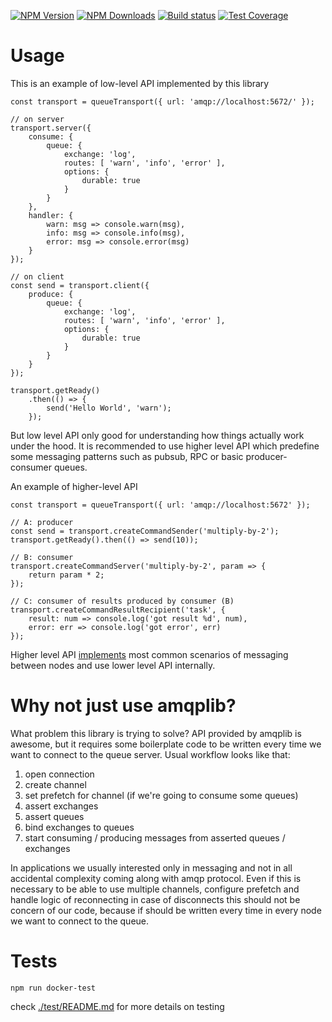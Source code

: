 [![NPM Version][npm-image]][npm-url]
[![NPM Downloads][downloads-image]][downloads-url]
[![Build status][build-image]][build-url]
[![Test Coverage][coveralls-image]][coveralls-url]

# Usage

This is an example of low-level API implemented by this library

```
const transport = queueTransport({ url: 'amqp://localhost:5672/' });

// on server
transport.server({
    consume: {
        queue: {
            exchange: 'log',
            routes: [ 'warn', 'info', 'error' ],
            options: {
                durable: true
            }
        }
    },
    handler: {
        warn: msg => console.warn(msg),
        info: msg => console.info(msg),
        error: msg => console.error(msg)
    }
});

// on client
const send = transport.client({
    produce: {
        queue: {
            exchange: 'log',
            routes: [ 'warn', 'info', 'error' ],
            options: {
                durable: true
            }
        }
    }
});

transport.getReady()
    .then(() => {
        send('Hello World', 'warn');
    });
```

But low level API only good for understanding how things actually work under
the hood. It is recommended to use higher level API which predefine some
messaging patterns such as pubsub, RPC or basic producer-consumer queues.

An example of higher-level API

```
const transport = queueTransport({ url: 'amqp://localhost:5672' });

// A: producer
const send = transport.createCommandSender('multiply-by-2');
transport.getReady().then(() => send(10));

// B: consumer
transport.createCommandServer('multiply-by-2', param => {
    return param * 2;
});

// C: consumer of results produced by consumer (B)
transport.createCommandResultRecipient('task', {
    result: num => console.log('got result %d', num),
    error: err => console.log('got error', err)
});
```

Higher level API [implements](./domains/command.js) most common scenarios of
messaging between nodes and use lower level API internally.

# Why not just use amqplib?

What problem this library is trying to solve? API provided by amqplib is
awesome, but it requires some boilerplate code to be written every time we want
to connect to the queue server. Usual workflow looks like that:

1. open connection
2. create channel
3. set prefetch for channel (if we're going to consume some queues)
4. assert exchanges
5. assert queues
6. bind exchanges to queues
7. start consuming / producing messages from asserted queues / exchanges

In applications we usually interested only in messaging and not in all
accidental complexity coming along with amqp protocol. Even if this is
necessary to be able to use multiple channels, configure prefetch and handle
logic of reconnecting in case of disconnects this should not be concern of our
code, because if should be written every time in every node we want to connect
to the queue.

# Tests

```
npm run docker-test
```

check [./test/README.md](./test/README.md) for more details on testing

[coveralls-url]: https://coveralls.io/github/1602/transport-rabbit
[coveralls-image]: https://coveralls.io/repos/github/1602/transport-rabbit/badge.svg
[build-url]: https://circleci.com/gh/1602/transport-rabbit
[build-image]: https://circleci.com/gh/1602/transport-rabbit.svg?style=shield
[npm-image]: https://img.shields.io/npm/v/transport-rabbit.svg
[npm-url]: https://npmjs.org/package/transport-rabbit
[downloads-image]: https://img.shields.io/npm/dm/transport-rabbit.svg
[downloads-url]: https://npmjs.org/package/transport-rabbit
